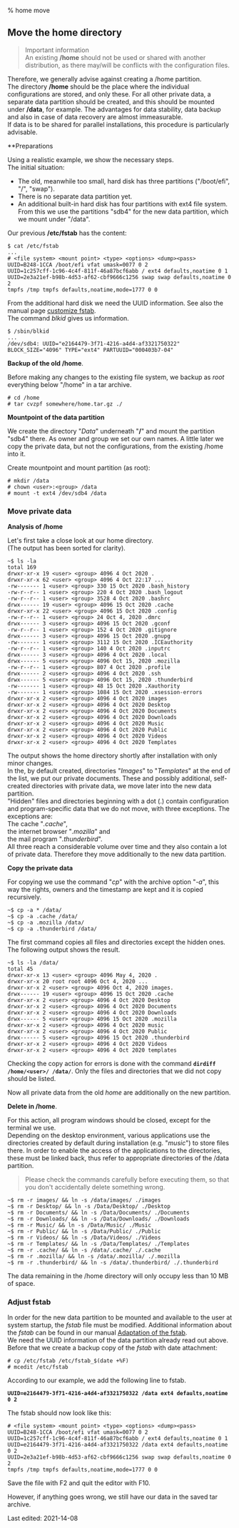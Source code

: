 % home move

## Move the home directory

> Important information  
> An existing **/home** should not be used or shared with another distribution, as there may/will be conflicts with the configuration files.

Therefore, we generally advise against creating a /home partition.  
The directory **/home** should be the place where the individual configurations are stored, and only these. For all other private data, a separate data partition should be created, and this should be mounted under **/data**, for example. The advantages for data stability, data backup and also in case of data recovery are almost immeasurable.  
If data is to be shared for parallel installations, this procedure is particularly advisable.

**Preparations

Using a realistic example, we show the necessary steps.  
The initial situation:

* The old, meanwhile too small, hard disk has three partitions ("/boot/efi", "/", "swap").
* There is no separate data partition yet.
* An additional built-in hard disk has four partitions with ext4 file system.  
  From this we use the partitions "sdb4" for the new data partition, which we mount under "/data".

Our previous **/etc/fstab** has the content:

~~~
$ cat /etc/fstab
...
# <file system> <mount point> <type> <options> <dump><pass>
UUID=B248-1CCA /boot/efi vfat umask=0077 0 2
UUID=1c257cff-1c96-4c4f-811f-46a87bcf6abb / ext4 defaults,noatime 0 1
UUID=2e3a21ef-b98b-4d53-af62-cbf9666c1256 swap swap defaults,noatime 0 2
tmpfs /tmp tmpfs defaults,noatime,mode=1777 0 0
~~~

From the additional hard disk we need the UUID information. See also the manual page [customize fstab](#fstab-customize).  
The command *blkid* gives us information.

~~~
$ /sbin/blkid
...
/dev/sdb4: UUID="e2164479-3f71-4216-a4d4-af3321750322" BLOCK_SIZE="4096" TYPE="ext4" PARTUUID="000403b7-04"
~~~

**Backup of the old /home**.

Before making any changes to the existing file system, we backup as *root* everything below "/home" in a tar archive. 

~~~
# cd /home
# tar cvzpf somewhere/home.tar.gz ./
~~~

**Mountpoint of the data partition**

We create the directory "*Data*" underneath "**/**" and mount the partition "sdb4" there. As owner and group we set our own names. A little later we copy the private data, but not the configurations, from the existing /home into it.

Create mountpoint and mount partition (as root):

~~~
# mkdir /data
# chown <user>:<group> /data
# mount -t ext4 /dev/sdb4 /data
~~~

### Move private data

**Analysis of /home**

Let's first take a close look at our home directory.  
(The output has been sorted for clarity).

~~~
~$ ls -la
total 169
drwxr-xr-x 19 <user> <group> 4096 4 Oct 2020 .
drwxr-xr-x 62 <user> <group> 4096 4 Oct 22:17 ...
-rw------- 1 <user> <group> 330 15 Oct 2020 .bash_history
-rw-r--r-- 1 <user> <group> 220 4 Oct 2020 .bash_logout
-rw-r--r-- 1 <user> <group> 3528 4 Oct 2020 .bashrc
drwx------ 19 <user> <group> 4096 15 Oct 2020 .cache
drwxr-xr-x 22 <user> <group> 4096 15 Oct 2020 .config
-rw-r--r-- 1 <user> <group> 24 Oct 4, 2020 .dmrc
drwx------ 3 <user> <group> 4096 15 Oct 2020 .gconf
-rw-r--r-- 1 <user> <group> 152 4 Oct 2020 .gitignore
drwx------ 3 <user> <group> 4096 15 Oct 2020 .gnupg
-rw------- 1 <user> <group> 3112 15 Oct 2020 .ICEauthority
-rw-r--r-- 1 <user> <group> 140 4 Oct 2020 .inputrc
drwx------ 3 <user> <group> 4096 4 Oct 2020 .local
drwx------ 5 <user> <group> 4096 Oct 15, 2020 .mozilla
-rw-r--r-- 1 <user> <group> 807 4 Oct 2020 .profile
drwx------ 2 <user> <group> 4096 4 Oct 2020 .ssh
drwx------ 5 <user> <group> 4096 Oct 15, 2020 .thunderbird
-rw------- 1 <user> <group> 48 15 Oct 2020 .Xauthority
-rw------- 1 <user> <group> 1084 15 Oct 2020 .xsession-errors
drwxr-xr-x 2 <user> <group> 4096 4 Oct 2020 images
drwxr-xr-x 2 <user> <group> 4096 4 Oct 2020 Desktop
drwxr-xr-x 2 <user> <group> 4096 4 Oct 2020 Documents
drwxr-xr-x 2 <user> <group> 4096 4 Oct 2020 Downloads
drwxr-xr-x 2 <user> <group> 4096 4 Oct 2020 Music
drwxr-xr-x 2 <user> <group> 4096 4 Oct 2020 Public
drwxr-xr-x 2 <user> <group> 4096 4 Oct 2020 Videos
drwxr-xr-x 2 <user> <group> 4096 4 Oct 2020 Templates
~~~

The output shows the home directory shortly after installation with only minor changes.  
In the, by default created, directories "*Images*" to "*Templates*" at the end of the list, we put our private documents. These and possibly additional, self-created directories with private data, we move later into the new data partition.  
"Hidden" files and directories beginning with a dot (.) contain configuration and program-specific data that we do not move, with three exceptions. The exceptions are:  
The cache "*.cache*",  
the internet browser "*.mozilla*" and  
the mail program "*.thunderbird*".  
All three reach a considerable volume over time and they also contain a lot of private data. Therefore they move additionally to the new data partition.

**Copy the private data**

For copying we use the command "*cp*" with the archive option "*-a*", this way the rights, owners and the timestamp are kept and it is copied recursively.

~~~
~$ cp -a * /data/
~$ cp -a .cache /data/
~$ cp -a .mozilla /data/
~$ cp -a .thunderbird /data/
~~~

The first command copies all files and directories except the hidden ones.  
The following output shows the result.

~~~
~$ ls -la /data/
total 45
drwxr-xr-x 13 <user> <group> 4096 May 4, 2020 .
drwxr-xr-x 20 root root 4096 Oct 4, 2020 ...
drwxr-xr-x 2 <user> <group> 4096 Oct 4, 2020 images.
drwx------ 19 <user> <group> 4096 15 Oct 2020 .cache
drwxr-xr-x 2 <user> <group> 4096 4 Oct 2020 Desktop
drwxr-xr-x 2 <user> <group> 4096 4 Oct 2020 Documents
drwxr-xr-x 2 <user> <group> 4096 4 Oct 2020 Downloads
drwx------ 5 <user> <group> 4096 15 Oct 2020 .mozilla
drwxr-xr-x 2 <user> <group> 4096 4 Oct 2020 music
drwxr-xr-x 2 <user> <group> 4096 4 Oct 2020 Public
drwx------ 5 <user> <group> 4096 15 Oct 2020 .thunderbird
drwxr-xr-x 2 <user> <group> 4096 4 Oct 2020 Videos
drwxr-xr-x 2 <user> <group> 4096 4 Oct 2020 templates
~~~

Checking the copy action for errors is done with the command **`dirdiff /home/<user>/ /data/`**. Only the files and directories that we did not copy should be listed.

Now all private data from the old *home* are additionally on the new partition.

**Delete in /home**.

For this action, all program windows should be closed, except for the terminal we use.  
Depending on the desktop environment, various applications use the directories created by default during installation (e.g. "*music*") to store files there. In order to enable the access of the applications to the directories, these must be linked back, thus refer to appropriate directories of the /data partition.

> Please check the commands carefully before executing them, so that you don't accidentally delete something wrong.

~~~
~$ rm -r images/ && ln -s /data/images/ ./images
~$ rm -r Desktop/ && ln -s /Data/Desktop/ ./Desktop
~$ rm -r Documents/ && ln -s /Data/Documents/ ./Documents
~$ rm -r Downloads/ && ln -s /Data/Downloads/ ./Downloads
~$ rm -r Music/ && ln -s /Data/Music/ ./Music
~$ rm -r Public/ && ln -s /Data/Public/ ./Public
~$ rm -r Videos/ && ln -s /Data/Videos/ ./Videos
~$ rm -r Templates/ && ln -s /Data/Templates/ ./Templates
~$ rm -r .cache/ && ln -s /data/.cache/ ./.cache
~$ rm -r .mozilla/ && ln -s /data/.mozilla/ ./.mozilla
~$ rm -r .thunderbird/ && ln -s /data/.thunderbird/ ./.thunderbird
~~~

The data remaining in the /home directory will only occupy less than 10 MB of space.

### Adjust fstab

In order for the new data partition to be mounted and available to the user at system startup, the *fstab* file must be modified. Additional information about the *fstab* can be found in our manual [Adaptation of the fstab](0311-part-uuid_en.md#anpassung-der-fstab).  
We need the UUID information of the data partition already read out above. Before that we create a backup copy of the *fstab* with date attachment:

~~~
# cp /etc/fstab /etc/fstab_$(date +%F) 
# mcedit /etc/fstab
~~~

According to our example, we add the following line to fstab.

**`UUID=e2164479-3f71-4216-a4d4-af3321750322 /data ext4 defaults,noatime 0 2`**

The fstab should now look like this:

~~~
# <file system> <mount point> <type> <options> <dump><pass>
UUID=B248-1CCA /boot/efi vfat umask=0077 0 2
UUID=1c257cff-1c96-4c4f-811f-46a87bcf6abb / ext4 defaults,noatime 0 1
UUID=e2164479-3f71-4216-a4d4-af3321750322 /data ext4 defaults,noatime 0 2
UUID=2e3a21ef-b98b-4d53-af62-cbf9666c1256 swap swap defaults,noatime 0 2
tmpfs /tmp tmpfs defaults,noatime,mode=1777 0 0
~~~

Save the file with F2 and quit the editor with F10.

However, if anything goes wrong, we still have our data in the saved tar archive.

<div id="rev">Last edited: 2021-14-08</div>
